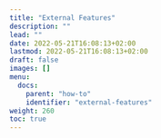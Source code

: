 ```yaml
---
title: "External Features"
description: ""
lead: ""
date: 2022-05-21T16:08:13+02:00
lastmod: 2022-05-21T16:08:13+02:00
draft: false
images: []
menu:
  docs:
    parent: "how-to"
    identifier: "external-features"
weight: 260
toc: true
---
```

